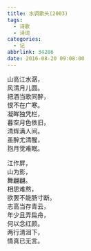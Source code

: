 ```yaml
---
title: 水调歌头(2003)
tags:
  - 诗歌
  - 诗词
categories:
  - 记
abbrlink: 34286
date: 2016-08-20 09:08:00
---
```


山高江水潺，  
风清月儿圆。  
把酒当歌同醉，  
恨不在广寒。  
凝眸独凭栏，  
暮空月色依旧，  
清辉满人间。  
虽醉尤清醒，  
抱月觉难眠。  

江作屏，  
山为影，  
舞翩翩。  
相思难熬，  
欲罢不能肠寸断。  
志高当存青云，  
年少且弄扁舟，  
何以念红颜。  
两行清泪下，  
情真已无言。 